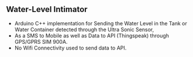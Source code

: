 ## Water-Level Intimator
* Arduino C++ implementation for Sending the Water Level in the Tank or Water Container detected through the Ultra Sonic Sensor,
* As a SMS to Mobile as well as Data to API (Thingspeak) through GPS/GPRS SIM 900A.
* No Wifi Connectivity used to send data to API.
